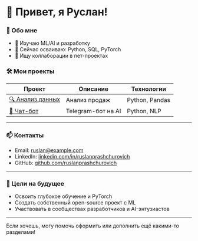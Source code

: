 # 👋 Привет, я Руслан!

### 🚀 Обо мне

- 🔭 Изучаю ML/AI и разработку
- 🌱 Сейчас осваиваю: Python, SQL, PyTorch
- 👯 Ищу коллаборации в пет-проектах

### 🛠️ Мои проекты

| Проект                                        | Описание           | Технологии     |
| --------------------------------------------- | ------------------ | -------------- |
| [🔍 Анализ данных](projects/2024-06_Project1) | Анализ продаж      | Python, Pandas |
| [🤖 Чат-бот](projects/2024-07_Project2)       | Telegram-бот на AI | Python, NLP    |

---

### 📫 Контакты

- Email: ruslan@example.com
- LinkedIn: [linkedin.com/in/ruslanprashchurovich](https://linkedin.com/in/ruslanprashchurovich)
- GitHub: [github.com/ruslanprashchurovich](https://github.com/ruslanprashchurovich)

---

### 🎯 Цели на будущее

- Освоить глубокое обучение и PyTorch
- Создать собственный open-source проект с ML
- Участвовать в сообществах разработчиков и AI-энтузиастов

---

Если хочешь, могу помочь оформить или дополнить ещё какими-то разделами!
